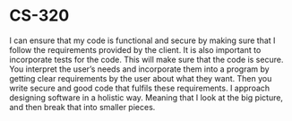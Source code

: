 # CS-320
I can ensure that my code is functional and secure by making sure that I follow the requirements provided by the client. It is also important to incorporate tests for the code. This will make sure that the code is secure.
You interpret the user’s needs and incorporate them into a program by getting clear requirements by the user about what they want. Then you write secure and good code that fulfils these requirements.
I approach designing software in a holistic way. Meaning that I look at the big picture, and then break that into smaller pieces. 
